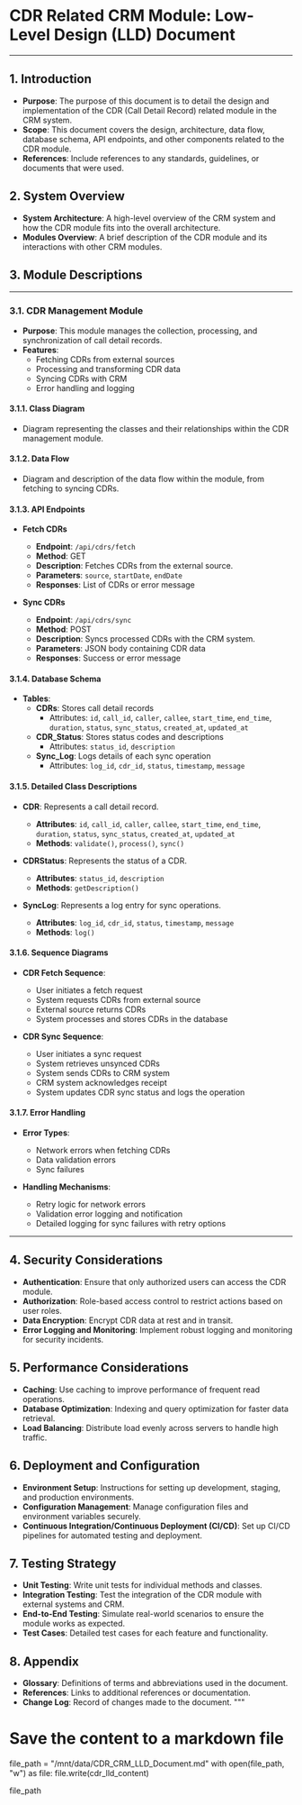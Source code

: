 
# CDR Related CRM Module: Low-Level Design (LLD) Document

---

## 1. Introduction
- **Purpose**: The purpose of this document is to detail the design and implementation of the CDR (Call Detail Record) related module in the CRM system.
- **Scope**: This document covers the design, architecture, data flow, database schema, API endpoints, and other components related to the CDR module.
- **References**: Include references to any standards, guidelines, or documents that were used.

## 2. System Overview
- **System Architecture**: A high-level overview of the CRM system and how the CDR module fits into the overall architecture.
- **Modules Overview**: A brief description of the CDR module and its interactions with other CRM modules.

## 3. Module Descriptions

---

### 3.1. CDR Management Module
- **Purpose**: This module manages the collection, processing, and synchronization of call detail records.
- **Features**:
  - Fetching CDRs from external sources
  - Processing and transforming CDR data
  - Syncing CDRs with CRM
  - Error handling and logging

#### 3.1.1. Class Diagram
- Diagram representing the classes and their relationships within the CDR management module.

#### 3.1.2. Data Flow
- Diagram and description of the data flow within the module, from fetching to syncing CDRs.

#### 3.1.3. API Endpoints
- **Fetch CDRs**
  - **Endpoint**: `/api/cdrs/fetch`
  - **Method**: GET
  - **Description**: Fetches CDRs from the external source.
  - **Parameters**: `source`, `startDate`, `endDate`
  - **Responses**: List of CDRs or error message

- **Sync CDRs**
  - **Endpoint**: `/api/cdrs/sync`
  - **Method**: POST
  - **Description**: Syncs processed CDRs with the CRM system.
  - **Parameters**: JSON body containing CDR data
  - **Responses**: Success or error message

#### 3.1.4. Database Schema
- **Tables**:
  - **CDRs**: Stores call detail records
    - Attributes: `id`, `call_id`, `caller`, `callee`, `start_time`, `end_time`, `duration`, `status`, `sync_status`, `created_at`, `updated_at`
  - **CDR_Status**: Stores status codes and descriptions
    - Attributes: `status_id`, `description`
  - **Sync_Log**: Logs details of each sync operation
    - Attributes: `log_id`, `cdr_id`, `status`, `timestamp`, `message`

#### 3.1.5. Detailed Class Descriptions
- **CDR**: Represents a call detail record.
  - **Attributes**: `id`, `call_id`, `caller`, `callee`, `start_time`, `end_time`, `duration`, `status`, `sync_status`, `created_at`, `updated_at`
  - **Methods**: `validate()`, `process()`, `sync()`

- **CDRStatus**: Represents the status of a CDR.
  - **Attributes**: `status_id`, `description`
  - **Methods**: `getDescription()`

- **SyncLog**: Represents a log entry for sync operations.
  - **Attributes**: `log_id`, `cdr_id`, `status`, `timestamp`, `message`
  - **Methods**: `log()`

#### 3.1.6. Sequence Diagrams
- **CDR Fetch Sequence**:
  - User initiates a fetch request
  - System requests CDRs from external source
  - External source returns CDRs
  - System processes and stores CDRs in the database

- **CDR Sync Sequence**:
  - User initiates a sync request
  - System retrieves unsynced CDRs
  - System sends CDRs to CRM system
  - CRM system acknowledges receipt
  - System updates CDR sync status and logs the operation

#### 3.1.7. Error Handling
- **Error Types**:
  - Network errors when fetching CDRs
  - Data validation errors
  - Sync failures

- **Handling Mechanisms**:
  - Retry logic for network errors
  - Validation error logging and notification
  - Detailed logging for sync failures with retry options

---

## 4. Security Considerations
- **Authentication**: Ensure that only authorized users can access the CDR module.
- **Authorization**: Role-based access control to restrict actions based on user roles.
- **Data Encryption**: Encrypt CDR data at rest and in transit.
- **Error Logging and Monitoring**: Implement robust logging and monitoring for security incidents.

## 5. Performance Considerations
- **Caching**: Use caching to improve performance of frequent read operations.
- **Database Optimization**: Indexing and query optimization for faster data retrieval.
- **Load Balancing**: Distribute load evenly across servers to handle high traffic.

## 6. Deployment and Configuration
- **Environment Setup**: Instructions for setting up development, staging, and production environments.
- **Configuration Management**: Manage configuration files and environment variables securely.
- **Continuous Integration/Continuous Deployment (CI/CD)**: Set up CI/CD pipelines for automated testing and deployment.

## 7. Testing Strategy
- **Unit Testing**: Write unit tests for individual methods and classes.
- **Integration Testing**: Test the integration of the CDR module with external systems and CRM.
- **End-to-End Testing**: Simulate real-world scenarios to ensure the module works as expected.
- **Test Cases**: Detailed test cases for each feature and functionality.

## 8. Appendix
- **Glossary**: Definitions of terms and abbreviations used in the document.
- **References**: Links to additional references or documentation.
- **Change Log**: Record of changes made to the document.
"""

# Save the content to a markdown file
file_path = "/mnt/data/CDR_CRM_LLD_Document.md"
with open(file_path, "w") as file:
    file.write(cdr_lld_content)

file_path

